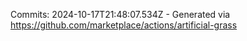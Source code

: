 Commits: 2024-10-17T21:48:07.534Z - Generated via https://github.com/marketplace/actions/artificial-grass
<br>

